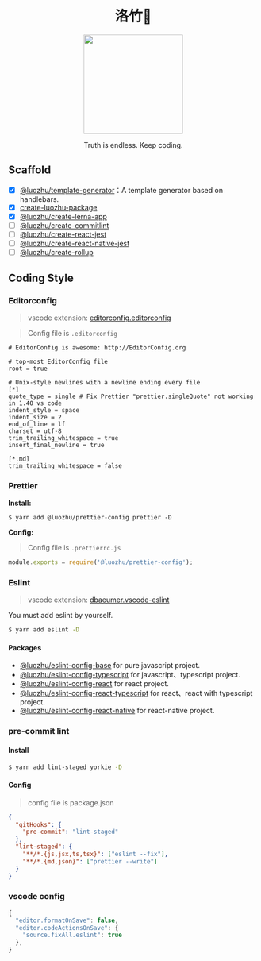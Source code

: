 <div align="center">
  <h1>洛竹🎋</h1>
  <img alt="" src="https://user-images.githubusercontent.com/13204332/128195385-ed8af07f-78a8-4254-937a-56c816712575.png" width="200"/>
  <p>Truth is endless. Keep coding.</p>
</div>

## Scaffold

- [x] [@luozhu/template-generator](https://github.com/youngjuning/luozhu/tree/main/packages/template-generator)：A template generator based on handlebars.
- [x] [create-luozhu-package](https://github.com/youngjuning/luozhu/packages/create-luozhu-package/)
- [x] [@luozhu/create-lerna-app](https://github.com/youngjuning/luozhu/packages/create-lerna-app/)
- [ ] [@luozhu/create-commitlint](https://github.com/youngjuning/luozhu/packages/create-commitlint/)
- [ ] [@luozhu/create-react-jest](https://github.com/youngjuning/luozhu/packages/create-react-jest/)
- [ ] [@luozhu/create-react-native-jest](https://github.com/youngjuning/luozhupackages/create-react-native-jest/)
- [ ] [@luozhu/create-rollup](https://github.com/youngjuning/luozhu/packages/create-rollup/)

## Coding Style

### Editorconfig

> vscode extension: [editorconfig.editorconfig](https://marketplace.visualstudio.com/items?itemName=EditorConfig.EditorConfig)

> Config file is `.editorconfig`

```
# EditorConfig is awesome: http://EditorConfig.org

# top-most EditorConfig file
root = true

# Unix-style newlines with a newline ending every file
[*]
quote_type = single # Fix Prettier "prettier.singleQuote" not working in 1.40 vs code
indent_style = space
indent_size = 2
end_of_line = lf
charset = utf-8
trim_trailing_whitespace = true
insert_final_newline = true

[*.md]
trim_trailing_whitespace = false
```

### Prettier

**Install:**

```$
$ yarn add @luozhu/prettier-config prettier -D
```

**Config:**

> Config file is `.prettierrc.js`

```js
module.exports = require('@luozhu/prettier-config');
```

### Eslint

> vscode extension: [dbaeumer.vscode-eslint](https://marketplace.visualstudio.com/items?itemName=dbaeumer.vscode-eslint)

You must add eslint by yourself.

```sh
$ yarn add eslint -D
```

#### Packages

- [@luozhu/eslint-config-base](https://github.com/youngjuning/luozhu/tree/main/packages/eslint-config-base#readme) for pure javascript project.
- [@luozhu/eslint-config-typescript](https://github.com/youngjuning/luozhu/tree/main/packages/eslint-config-typescript#readme) for javascript、typescript project.
- [@luozhu/eslint-config-react](https://github.com/youngjuning/luozhu/tree/main/packages/eslint-config-react#readme) for react project.
- [@luozhu/eslint-config-react-typescript](https://github.com/youngjuning/luozhu/tree/main/packages/eslint-config-react-typescript#readme) for react、react with typescript project.
- [@luozhu/eslint-config-react-native](https://github.com/youngjuning/luozhu/tree/main/packages/eslint-config-react-native#readme) for react-native project.

### pre-commit lint

#### Install

```sh
$ yarn add lint-staged yorkie -D
```

#### Config

> config file is package.json

```json
{
  "gitHooks": {
    "pre-commit": "lint-staged"
  },
  "lint-staged": {
    "**/*.{js,jsx,ts,tsx}": ["eslint --fix"],
    "**/*.{md,json}": ["prettier --write"]
  }
}
```

### vscode config

```js
{
  "editor.formatOnSave": false,
  "editor.codeActionsOnSave": {
    "source.fixAll.eslint": true
  },
}
```
